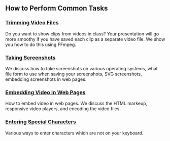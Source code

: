 ## How to Perform Common Tasks

### [Trimming Video Files](trim-video/)
Do you want to show clips from videos in class? Your presentation will
go more smoothy if you have saved each clip as a separate video file.
We show you how to do this using FFmpeg.

### [Taking Screenshots](screenshots/)
We discuss how to take screenshots on various operating systems,
what file form to use when saving your screenshots, SVG screenshots,
embedding screenshots in web pages.

### [Embedding Video in Web Pages](embed-video/)
How to embed video in web pages. We discuss the HTML markeup,
responsive video players, and encoding the video files.

### [Entering Special Characters](special-characters/)
Various ways to enter characters which are not on your keyboard.

